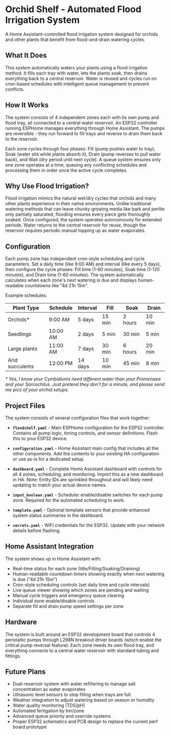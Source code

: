# Orchid Shelf - Automated Flood Irrigation System

A Home Assistant-controlled flood irrigation system designed for orchids and other plants that benefit from flood-and-drain watering cycles.

## What It Does

This system automatically waters your plants using a flood irrigation method. It fills each tray with water, lets the plants soak, then drains everything back to a central reservoir. Water is reused and cycles run on cron-based schedules with intelligent queue management to prevent conflicts.

## How It Works

The system consists of 4 independent zones each with its own pump and flood tray, all connected to a central water reservoir. An ESP32 controller running ESPHome manages everything through Home Assistant. The pumps are reversible - they run forward to fill trays and reverse to drain them back to the reservoir.

Each zone cycles through four phases: Fill (pump pushes water to tray), Soak (water sits while plants absorb it), Drain (pump reverses to pull water back), and Wait (dry period until next cycle). A queue system ensures only one zone operates at a time, queuing any conflicting schedules and processing them in order once the active cycle completes.

## Why Use Flood Irrigation?

Flood irrigation mimics the natural wet/dry cycles that orchids and many other plants experience in their native environments. Unlike traditional watering methods that can leave chunky growing media like bark and perlite only partially saturated, flooding ensures every piece gets thoroughly soaked. Once configured, the system operates autonomously for extended periods. Water returns to the central reservoir for reuse, though the reservoir requires periodic manual topping up as water evaporates.

## Configuration

Each pump zone has independent cron-style scheduling and cycle parameters. Set a daily time (like 9:00 AM) and interval (like every 5 days), then configure the cycle phases: Fill time (1-60 minutes), Soak time (1-120 minutes), and Drain time (1-60 minutes). The system automatically calculates when each zone's next watering is due and displays human-readable countdowns like "4d 21h 15m".

Example schedules:

| Plant Type | Schedule | Interval | Fill | Soak | Drain |
|------------|----------|----------|------|------|-------|
| Orchids* | 9:00 AM | 5 days | 15 min | 2 hours | 10 min |
| Seedlings | 10:00 AM | 2 days | 5 min | 30 min | 5 min |
| Large plants | 11:00 AM | 7 days | 30 min | 6 hours | 20 min |
| Arid succulents | 12:00 PM | 14 days | 10 min | 45 min | 8 min |

*\* Yes, I know your Cymbidiums need different water than your Promenaea and your Sarcochilus. Just pretend they don't for a minute, and please send me pics of your orchid setups.*

## Project Files

The system consists of several configuration files that work together:

- **`floodshelf.yaml`** - Main ESPHome configuration for the ESP32 controller. Contains all pump logic, timing controls, and sensor definitions. Flash this to your ESP32 device.

- **`configuration.yaml`** - Home Assistant main config that includes all the other components. Add the contents to your existing HA configuration or use as-is for a dedicated setup.

- **`dashboard.yaml`** - Complete Home Assistant dashboard with controls for all 4 zones, scheduling, and monitoring. Import this as a new dashboard in HA. Note: Entity IDs are sprinkled throughout and will likely need updating to match your actual device names.

- **`input_boolean.yaml`** - Scheduler enable/disable switches for each pump zone. Required for the automated scheduling to work.

- **`template.yaml`** - Optional template sensors that provide enhanced system status summaries in the dashboard.

- **`secrets.yaml`** - WiFi credentials for the ESP32. Update with your network details before flashing.

## Home Assistant Integration

The system shows up in Home Assistant with:
- Real-time status for each zone (Idle/Filling/Soaking/Draining)
- Human-readable countdown timers showing exactly when next watering is due ("4d 21h 15m")  
- Cron-style scheduling controls (set daily time and cycle intervals)
- Live queue viewer showing which zones are pending and waiting
- Manual cycle triggers and emergency queue clearing
- Individual zone enable/disable controls
- Separate fill and drain pump speed settings per zone

## Hardware

The system is built around an ESP32 development board that controls 4 peristaltic pumps through L298N breakout driver boards (which enable the critical pump reversal feature). Each zone needs its own flood tray, and everything connects to a central water reservoir with standard tubing and fittings.

## Future Plans

- Dual-reservoir system with water refiltering to manage salt concentration as water evaporates
- Ultrasonic level sensors to stop filling when trays are full
- Weather integration to adjust watering based on season or humidity
- Water quality monitoring (TDS/pH)
- Automated fertigation by bin/zone
- Advanced queue priority and override systems
- Proper ESP32 schematics and PCB design to replace the current perf board prototype
